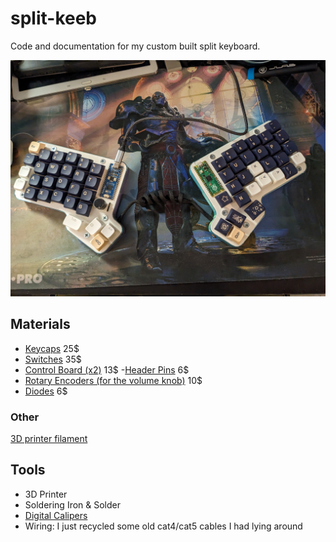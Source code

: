 # split-keeb
Code and documentation for my custom built split keyboard.

![split keyboard](./images/PXL_20230918_235045085.jpg)

## Materials

- [Keycaps](https://www.amazon.com/dp/B0BY46K915?psc=1&ref=ppx_yo2ov_dt_b_product_details)  25$
- [Switches](https://www.amazon.com/dp/B0BH1BF39S?ref=ppx_yo2ov_dt_b_product_details&th=1)  35$
- [Control Board (x2)](https://www.amazon.com/dp/B0C4YSX89L?psc=1&ref=ppx_yo2ov_dt_b_product_details) 13$
-[Header Pins](https://www.amazon.com/dp/B09F2NZ3GB?psc=1&ref=ppx_yo2ov_dt_b_product_details)   6$
- [Rotary Encoders (for the volume knob)](https://www.amazon.com/dp/B07F24TRYG?psc=1&ref=ppx_yo2ov_dt_b_product_details)    10$
- [Diodes](https://www.amazon.com/dp/B07Q4F3Y5W?psc=1&ref=ppx_yo2ov_dt_b_product_details)   6$

### Other
[3D printer filament](https://www.amazon.com/dp/B0C4YSX89L?psc=1&ref=ppx_yo2ov_dt_b_product_details)


## Tools
- 3D Printer
- Soldering Iron & Solder
- [Digital Calipers](https://www.amazon.com/dp/B07X8JQ8L5?psc=1&ref=ppx_yo2ov_dt_b_product_details)
- Wiring: I just recycled some old cat4/cat5 cables I had lying around
